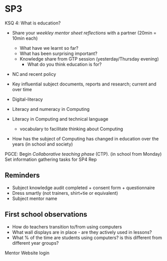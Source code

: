SP3
===

KSQ 4: What is education?

* Share your _weekley mentor sheet reflections_ with a partner (20min = 10min each)
    * What have we learnt so far?
    * What has been surprising important?
    * Knowledge share from GTP session (yesterday/Thursday evening)
        * What do you think education is for?

* NC and recent policy
* Key influential subject documents, reports and research; current and over time
* Digital-literacy
* Literacy and numeracy in Computing
* Literacy in Computing and technical language
    * vocabulary to facilitate thinking about Computing


* How has the subject of Computing has changed in education over the years (in school and society)

PGCE: Begin _Collaborative teaching phase_ (CTP). (in school from Monday)
Set information gathering tasks for SP4
Rep

Reminders
---------

* Subject knowledge audit completed + consent form + questionnaire
* Dress smartly (not trainers, shirt+tie or equivalent)
* Subject mentor name


First school observations
-------------------------

* How do teachers transition to/from using computers
* What wall displays are in place - are they actively used in lessons?
* What % of the time are students using computers? is this different from different year groups?


Mentor Website login
